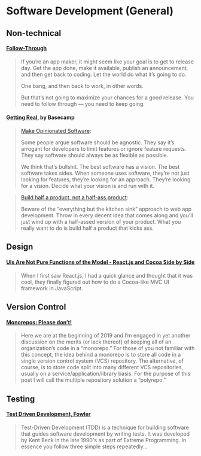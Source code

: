 # Software Development (General)

## Non-technical

#### [Follow-Through](https://inessential.com/2019/08/29/follow_through)

> If you’re an app maker, it might seem like your goal is to get to release day. Get the app done, make it available, publish an announcement, and then get back to coding. Let the world do what it’s going to do.
>
> One bang, and then back to work, in other words.
>
> But that’s not going to maximize your chances for a good release. You need to follow through — you need to keep going.

#### [Getting Real](https://basecamp.com/gettingreal), by Basecamp

> [Make Opinionated Software](https://basecamp.com/gettingreal/04.6-make-opinionated-software):
>
> Some people argue software should be agnostic. They say it’s arrogant for developers to limit features or ignore feature requests. They say software should always be as flexible as possible.
>
> We think that’s bullshit. The best software has a vision. The best software takes sides. When someone uses software, they’re not just looking for features, they’re looking for an approach. They’re looking for a vision. Decide what your vision is and run with it.

> [Build half a product, not a half-ass product](https://basecamp.com/gettingreal/05.1-half-not-half-assed):
>
> Beware of the “everything but the kitchen sink” approach to web app development. Throw in every decent idea that comes along and you’ll just wind up with a half-assed version of your product. What you really want to do is build half a product that kicks ass.

## Design

#### [UIs Are Not Pure Functions of the Model - React.js and Cocoa Side by Side](https://blog.metaobject.com/2018/12/uis-are-not-pure-functions-of-model.html)

> When I first saw React.js, I had a quick glance and thought that it was cool, they finally figured out how to do a Cocoa-like MVC UI framework in JavaScript.

## Version Control

#### [Monorepos: Please don’t!](https://medium.com/@mattklein123/monorepos-please-dont-e9a279be011b)

> Here we are at the beginning of 2019 and I’m engaged in yet another discussion on the merits (or lack thereof) of keeping all of an organization’s code in a “monorepo.” For those of you not familiar with this concept, the idea behind a monorepo is to store all code in a single version control system (VCS) repository. The alternative, of course, is to store code split into many different VCS repositories, usually on a service/application/library basis. For the purpose of this post I will call the multiple repository solution a “polyrepo.”

## Testing

#### [Test Driven Development, Fowler](https://www.martinfowler.com/bliki/TestDrivenDevelopment.html)

> Test-Driven Development (TDD) is a technique for building software that guides software development by writing tests. It was developed by Kent Beck in the late 1990's as part of Extreme Programming. In essence you follow three simple steps repeatedly...
